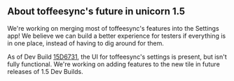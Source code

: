 ## About toffeesync's future in unicorn 1.5
We're working on merging most of toffeesync's features into the Settings app! We believe we can build a better experience for testers if everything is in one place, instead of having to dig around for them. 

As of Dev Build [15D6731](https://github.com/onetwentyfour/unicorndocs/blob/main/version-history.md#unicorn-15-dev-6-build-15d6731-latest-release-july-31-2021), the UI for toffeesync's settings is present, but isn't fully functional. We're working on adding features to the new tile in future releases of 1.5 Dev Builds.
